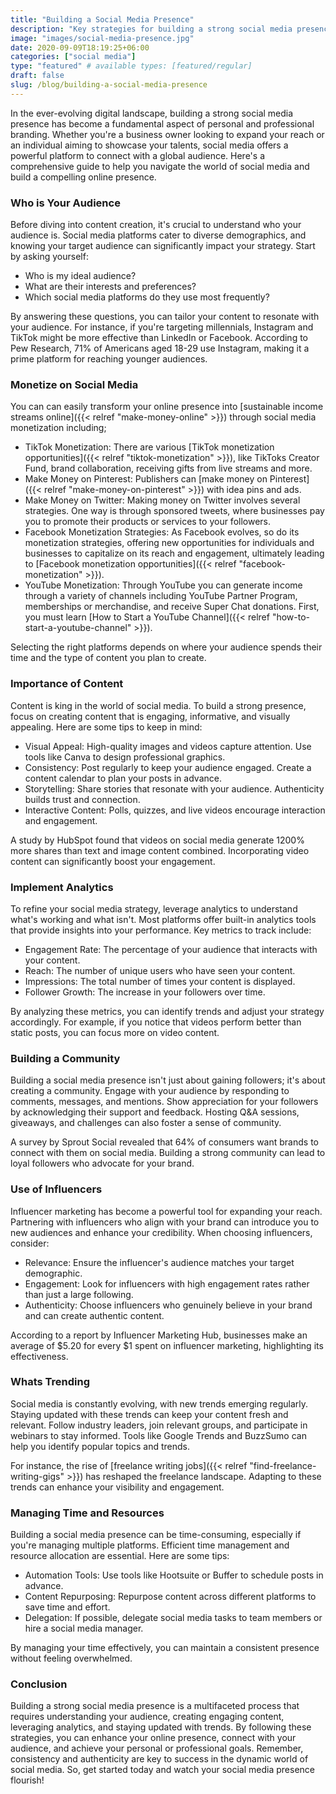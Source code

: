 ```yaml
---
title: "Building a Social Media Presence"
description: "Key strategies for building a strong social media presence to boost your brand and engage your audience effectively."
image: "images/social-media-presence.jpg"
date: 2020-09-09T18:19:25+06:00
categories: ["social media"]
type: "featured" # available types: [featured/regular]
draft: false
slug: /blog/building-a-social-media-presence
---
```


In the ever-evolving digital landscape, building a strong social media presence has become a fundamental aspect of personal and professional branding. Whether you're a business owner looking to expand your reach or an individual aiming to showcase your talents, social media offers a powerful platform to connect with a global audience. Here's a comprehensive guide to help you navigate the world of social media and build a compelling online presence.

### Who is Your Audience

Before diving into content creation, it's crucial to understand who your audience is. Social media platforms cater to diverse demographics, and knowing your target audience can significantly impact your strategy. Start by asking yourself:

* Who is my ideal audience?
* What are their interests and preferences?
* Which social media platforms do they use most frequently?

By answering these questions, you can tailor your content to resonate with your audience. For instance, if you're targeting millennials, Instagram and TikTok might be more effective than LinkedIn or Facebook. According to Pew Research, 71% of Americans aged 18-29 use Instagram, making it a prime platform for reaching younger audiences.

### Monetize on Social Media

 You can can easily transform your online presence into [sustainable income streams online]({{< relref "make-money-online" >}}) through social media monetization including;

* TikTok Monetization: There are various [TikTok monetization opportunities]({{< relref "tiktok-monetization" >}}), like TikToks Creator Fund, brand collaboration, receiving gifts from live streams and more.
* Make Money on Pinterest: Publishers can [make money on Pinterest]({{< relref "make-money-on-pinterest" >}}) with idea pins and ads.
* Make Money on Twitter: Making money on Twitter involves several strategies. One way is through sponsored tweets, where businesses pay you to promote their products or services to your followers.
* Facebook Monetization Strategies: As Facebook evolves, so do its monetization strategies, offering new opportunities for individuals and businesses to capitalize on its reach and engagement, ultimately leading to [Facebook monetization opportunities]({{< relref "facebook-monetization" >}}).
* YouTube Monetization: Through YouTube you can generate income through a variety of channels including YouTube Partner Program, memberships or merchandise, and receive Super Chat donations. First, you must learn [How to Start a YouTube Channel]({{< relref "how-to-start-a-youtube-channel" >}}).

Selecting the right platforms depends on where your audience spends their time and the type of content you plan to create.

### Importance of Content

Content is king in the world of social media. To build a strong presence, focus on creating content that is engaging, informative, and visually appealing. Here are some tips to keep in mind:

* Visual Appeal: High-quality images and videos capture attention. Use tools like Canva to design professional graphics.
* Consistency: Post regularly to keep your audience engaged. Create a content calendar to plan your posts in advance.
* Storytelling: Share stories that resonate with your audience. Authenticity builds trust and connection.
* Interactive Content: Polls, quizzes, and live videos encourage interaction and engagement.

A study by HubSpot found that videos on social media generate 1200% more shares than text and image content combined. Incorporating video content can significantly boost your engagement.

### Implement Analytics

To refine your social media strategy, leverage analytics to understand what's working and what isn't. Most platforms offer built-in analytics tools that provide insights into your performance. Key metrics to track include:

* Engagement Rate: The percentage of your audience that interacts with your content.
* Reach: The number of unique users who have seen your content.
* Impressions: The total number of times your content is displayed.
* Follower Growth: The increase in your followers over time.

By analyzing these metrics, you can identify trends and adjust your strategy accordingly. For example, if you notice that videos perform better than static posts, you can focus more on video content.

### Building a Community

Building a social media presence isn't just about gaining followers; it's about creating a community. Engage with your audience by responding to comments, messages, and mentions. Show appreciation for your followers by acknowledging their support and feedback. Hosting Q&A sessions, giveaways, and challenges can also foster a sense of community.

A survey by Sprout Social revealed that 64% of consumers want brands to connect with them on social media. Building a strong community can lead to loyal followers who advocate for your brand.

### Use of Influencers

Influencer marketing has become a powerful tool for expanding your reach. Partnering with influencers who align with your brand can introduce you to new audiences and enhance your credibility. When choosing influencers, consider:

* Relevance: Ensure the influencer's audience matches your target demographic.
* Engagement: Look for influencers with high engagement rates rather than just a large following.
* Authenticity: Choose influencers who genuinely believe in your brand and can create authentic content.

According to a report by Influencer Marketing Hub, businesses make an average of $5.20 for every $1 spent on influencer marketing, highlighting its effectiveness.

### Whats Trending

Social media is constantly evolving, with new trends emerging regularly. Staying updated with these trends can keep your content fresh and relevant. Follow industry leaders, join relevant groups, and participate in webinars to stay informed. Tools like Google Trends and BuzzSumo can help you identify popular topics and trends.

For instance, the rise of [freelance writing jobs]({{< relref "find-freelance-writing-gigs" >}}) has reshaped the freelance landscape. Adapting to these trends can enhance your visibility and engagement.

### Managing Time and Resources

Building a social media presence can be time-consuming, especially if you're managing multiple platforms. Efficient time management and resource allocation are essential. Here are some tips:

* Automation Tools: Use tools like Hootsuite or Buffer to schedule posts in advance.
* Content Repurposing: Repurpose content across different platforms to save time and effort.
* Delegation: If possible, delegate social media tasks to team members or hire a social media manager.

By managing your time effectively, you can maintain a consistent presence without feeling overwhelmed.

### Conclusion

Building a strong social media presence is a multifaceted process that requires understanding your audience, creating engaging content, leveraging analytics, and staying updated with trends. By following these strategies, you can enhance your online presence, connect with your audience, and achieve your personal or professional goals. Remember, consistency and authenticity are key to success in the dynamic world of social media. So, get started today and watch your social media presence flourish!
